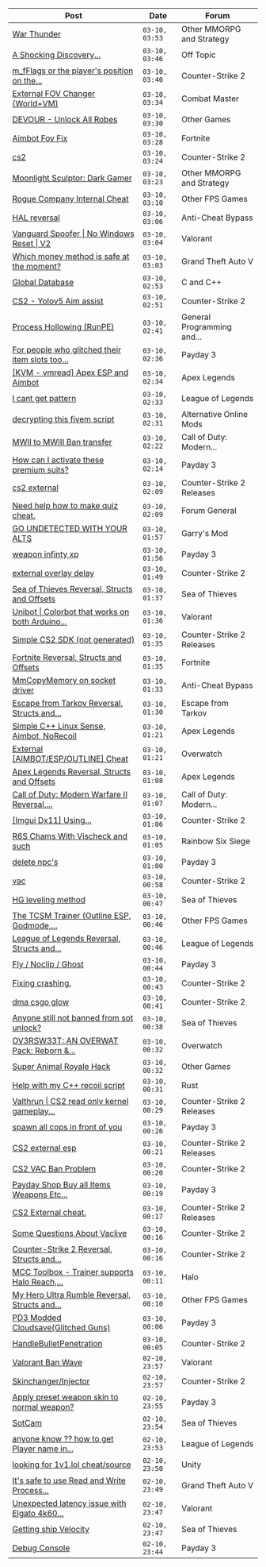 |Post|Date|Forum|
|----|----|-----|
|[War Thunder](https://www.unknowncheats.me/forum/other-mmorpg-and-strategy/85949-war-thunder.html)|`03-10, 03:53`|Other MMORPG and Strategy|
|[A Shocking Discovery...](https://www.unknowncheats.me/forum/off-topic/604286-shocking-discovery.html)|`03-10, 03:46`|Off Topic|
|[m_fFlags or the player's position on the...](https://www.unknowncheats.me/forum/counter-strike-2-a/603481-m_fflags-players-position-ground-air.html)|`03-10, 03:40`|Counter-Strike 2|
|[External FOV Changer (World+VM)](https://www.unknowncheats.me/forum/combat-master/604224-external-fov-changer-world-vm.html)|`03-10, 03:34`|Combat Master|
|[DEVOUR - Unlock All Robes](https://www.unknowncheats.me/forum/other-games/439326-devour-unlock-robes.html)|`03-10, 03:30`|Other Games|
|[Aimbot Fov Fix](https://www.unknowncheats.me/forum/fortnite/603488-aimbot-fov-fix.html)|`03-10, 03:28`|Fortnite|
|[cs2](https://www.unknowncheats.me/forum/counter-strike-2-a/604397-cs2.html)|`03-10, 03:24`|Counter-Strike 2|
|[Moonlight Sculptor: Dark Gamer](https://www.unknowncheats.me/forum/other-mmorpg-and-strategy/601646-moonlight-sculptor-dark-gamer.html)|`03-10, 03:23`|Other MMORPG and Strategy|
|[Rogue Company Internal Cheat](https://www.unknowncheats.me/forum/other-fps-games/604154-rogue-company-internal-cheat.html)|`03-10, 03:10`|Other FPS Games|
|[HAL reversal](https://www.unknowncheats.me/forum/anti-cheat-bypass/604283-hal-reversal.html)|`03-10, 03:06`|Anti-Cheat Bypass|
|[Vanguard Spoofer \| No Windows Reset \| V2](https://www.unknowncheats.me/forum/valorant/589803-vanguard-spoofer-windows-reset-v2.html)|`03-10, 03:04`|Valorant|
|[Which money method is safe at the moment?](https://www.unknowncheats.me/forum/grand-theft-auto-v/604214-money-method-safe-moment.html)|`03-10, 03:03`|Grand Theft Auto V|
|[Global Database](https://www.unknowncheats.me/forum/c-and-c-/592603-global-database.html)|`03-10, 02:53`|C and C++|
|[CS2 - Yolov5 Aim assist](https://www.unknowncheats.me/forum/counter-strike-2-a/604295-cs2-yolov5-aim-assist.html)|`03-10, 02:51`|Counter-Strike 2|
|[Process Hollowing (RunPE)](https://www.unknowncheats.me/forum/general-programming-and-reversing/604396-process-hollowing-runpe.html)|`03-10, 02:41`|General Programming and...|
|[For people who glitched their item slots too...](https://www.unknowncheats.me/forum/payday-3-a/603870-people-glitched-item-slots-fiddler.html)|`03-10, 02:36`|Payday 3|
|[\[KVM - vmread\] Apex ESP and Aimbot](https://www.unknowncheats.me/forum/apex-legends/406426-kvm-vmread-apex-esp-aimbot.html)|`03-10, 02:34`|Apex Legends|
|[I cant get pattern](https://www.unknowncheats.me/forum/league-of-legends/604395-cant-pattern.html)|`03-10, 02:33`|League of Legends|
|[decrypting this fivem script](https://www.unknowncheats.me/forum/alternative-online-mods/602486-decrypting-fivem-script.html)|`03-10, 02:31`|Alternative Online Mods|
|[MWII to MWIII Ban transfer](https://www.unknowncheats.me/forum/call-of-duty-modern-warfare-ii/595775-mwii-mwiii-ban-transfer.html)|`03-10, 02:22`|Call of Duty: Modern...|
|[How can I activate these premium suits?](https://www.unknowncheats.me/forum/payday-3-a/604393-activate-premium-suits.html)|`03-10, 02:14`|Payday 3|
|[cs2 external](https://www.unknowncheats.me/forum/counter-strike-2-releases/604166-cs2-external.html)|`03-10, 02:09`|Counter-Strike 2 Releases|
|[Need help how to make quiz cheat.](https://www.unknowncheats.me/forum/forum-general/604348-help-quiz-cheat.html)|`03-10, 02:09`|Forum General|
|[GO UNDETECTED WITH YOUR ALTS](https://www.unknowncheats.me/forum/garry-s-mod/604392-undetected-alts.html)|`03-10, 01:57`|Garry's Mod|
|[weapon infinty xp](https://www.unknowncheats.me/forum/payday-3-a/603673-weapon-infinty-xp.html)|`03-10, 01:56`|Payday 3|
|[external overlay delay](https://www.unknowncheats.me/forum/counter-strike-2-a/604390-external-overlay-delay.html)|`03-10, 01:49`|Counter-Strike 2|
|[Sea of Thieves Reversal, Structs and Offsets](https://www.unknowncheats.me/forum/sea-of-thieves/278391-sea-thieves-reversal-structs-offsets.html)|`03-10, 01:37`|Sea of Thieves|
|[Unibot \| Colorbot that works on both Arduino...](https://www.unknowncheats.me/forum/valorant/604387-unibot-colorbot-arduino-raspberry.html)|`03-10, 01:36`|Valorant|
|[Simple CS2 SDK (not generated)](https://www.unknowncheats.me/forum/counter-strike-2-releases/576693-simple-cs2-sdk-generated.html)|`03-10, 01:35`|Counter-Strike 2 Releases|
|[Fortnite Reversal, Structs and Offsets](https://www.unknowncheats.me/forum/fortnite/235061-fortnite-reversal-structs-offsets.html)|`03-10, 01:35`|Fortnite|
|[MmCopyMemory on socket driver](https://www.unknowncheats.me/forum/anti-cheat-bypass/604045-mmcopymemory-socket-driver.html)|`03-10, 01:33`|Anti-Cheat Bypass|
|[Escape from Tarkov Reversal, Structs and...](https://www.unknowncheats.me/forum/escape-from-tarkov/226519-escape-tarkov-reversal-structs-offsets.html)|`03-10, 01:30`|Escape from Tarkov|
|[Simple C++ Linux Sense, Aimbot, NoRecoil](https://www.unknowncheats.me/forum/apex-legends/515784-simple-linux-sense-aimbot-norecoil.html)|`03-10, 01:21`|Apex Legends|
|[External \[AIMBOT/ESP/OUTLINE\] Cheat](https://www.unknowncheats.me/forum/overwatch/603320-external-aimbot-esp-outline-cheat.html)|`03-10, 01:21`|Overwatch|
|[Apex Legends Reversal, Structs and Offsets](https://www.unknowncheats.me/forum/apex-legends/319804-apex-legends-reversal-structs-offsets.html)|`03-10, 01:08`|Apex Legends|
|[Call of Duty: Modern Warfare II Reversal,...](https://www.unknowncheats.me/forum/call-of-duty-modern-warfare-ii/514893-call-duty-modern-warfare-ii-reversal-structs-offsets.html)|`03-10, 01:07`|Call of Duty: Modern...|
|[\[Imgui Dx11\] Using...](https://www.unknowncheats.me/forum/counter-strike-2-a/604346-imgui-dx11-using-dxgi_swap_effect_flip_discard-breaks-transparency.html)|`03-10, 01:06`|Counter-Strike 2|
|[R6S Chams With Vischeck and such](https://www.unknowncheats.me/forum/rainbow-six-siege/604182-r6s-chams-vischeck.html)|`03-10, 01:05`|Rainbow Six Siege|
|[delete npc's](https://www.unknowncheats.me/forum/payday-3-a/604384-delete-npcs.html)|`03-10, 01:00`|Payday 3|
|[vac](https://www.unknowncheats.me/forum/counter-strike-2-a/604225-vac.html)|`03-10, 00:58`|Counter-Strike 2|
|[HG leveling method](https://www.unknowncheats.me/forum/sea-of-thieves/600091-hg-leveling-method.html)|`03-10, 00:47`|Sea of Thieves|
|[The TCSM Trainer (Outline ESP, Godmode,...](https://www.unknowncheats.me/forum/other-fps-games/598623-tcsm-trainer-outline-esp-godmode-invisible.html)|`03-10, 00:46`|Other FPS Games|
|[League of Legends Reversal, Structs and...](https://www.unknowncheats.me/forum/league-of-legends/310587-league-legends-reversal-structs-offsets.html)|`03-10, 00:46`|League of Legends|
|[Fly / Noclip / Ghost](https://www.unknowncheats.me/forum/payday-3-a/603453-fly-noclip-ghost.html)|`03-10, 00:44`|Payday 3|
|[Fixing crashing.](https://www.unknowncheats.me/forum/counter-strike-2-a/604383-fixing-crashing.html)|`03-10, 00:43`|Counter-Strike 2|
|[dma csgo glow](https://www.unknowncheats.me/forum/counter-strike-2-a/604296-dma-csgo-glow.html)|`03-10, 00:41`|Counter-Strike 2|
|[Anyone still not banned from sot unlock?](https://www.unknowncheats.me/forum/sea-of-thieves/602627-banned-sot-unlock.html)|`03-10, 00:38`|Sea of Thieves|
|[OV3RSW33T: AN OVERWAT Pack: Reborn &...](https://www.unknowncheats.me/forum/overwatch/603412-ov3rsw33t-overwat-pack-reborn-recoded.html)|`03-10, 00:32`|Overwatch|
|[Super Animal Royale Hack](https://www.unknowncheats.me/forum/other-games/465314-super-animal-royale-hack.html)|`03-10, 00:32`|Other Games|
|[Help with my C++ recoil script](https://www.unknowncheats.me/forum/rust/604287-help-recoil-script.html)|`03-10, 00:31`|Rust|
|[Valthrun \| CS2 read only kernel gameplay...](https://www.unknowncheats.me/forum/counter-strike-2-releases/597158-valthrun-cs2-read-kernel-gameplay-enhancer.html)|`03-10, 00:29`|Counter-Strike 2 Releases|
|[spawn all cops in front of you](https://www.unknowncheats.me/forum/payday-3-a/603794-spawn-cops-front.html)|`03-10, 00:26`|Payday 3|
|[CS2 external esp](https://www.unknowncheats.me/forum/counter-strike-2-releases/600259-cs2-external-esp.html)|`03-10, 00:21`|Counter-Strike 2 Releases|
|[CS2 VAC Ban Problem](https://www.unknowncheats.me/forum/counter-strike-2-a/604055-cs2-vac-ban.html)|`03-10, 00:20`|Counter-Strike 2|
|[Payday Shop Buy all Items Weapons Etc...](https://www.unknowncheats.me/forum/payday-3-a/604038-payday-shop-buy-items-weapons-etc-directly.html)|`03-10, 00:19`|Payday 3|
|[CS2 External cheat.](https://www.unknowncheats.me/forum/counter-strike-2-releases/603744-cs2-external-cheat.html)|`03-10, 00:17`|Counter-Strike 2 Releases|
|[Some Questions About Vaclive](https://www.unknowncheats.me/forum/counter-strike-2-a/603919-questions-vaclive.html)|`03-10, 00:16`|Counter-Strike 2|
|[Counter-Strike 2 Reversal, Structs and...](https://www.unknowncheats.me/forum/counter-strike-2-a/576077-counter-strike-2-reversal-structs-offsets.html)|`03-10, 00:16`|Counter-Strike 2|
|[MCC Toolbox - Trainer supports Halo Reach,...](https://www.unknowncheats.me/forum/halo/397845-mcc-toolbox-trainer-supports-halo-reach-halo-ce-halo-2-a.html)|`03-10, 00:11`|Halo|
|[My Hero Ultra Rumble Reversal, Structs and...](https://www.unknowncheats.me/forum/other-fps-games/604349-hero-ultra-rumble-reversal-structs-offsets.html)|`03-10, 00:10`|Other FPS Games|
|[PD3 Modded Cloudsave(Glitched Guns)](https://www.unknowncheats.me/forum/payday-3-a/603421-pd3-modded-cloudsave-glitched-guns.html)|`03-10, 00:06`|Payday 3|
|[HandleBulletPenetration](https://www.unknowncheats.me/forum/counter-strike-2-a/604186-handlebulletpenetration.html)|`03-10, 00:05`|Counter-Strike 2|
|[Valorant Ban Wave](https://www.unknowncheats.me/forum/valorant/604277-valorant-ban-wave.html)|`02-10, 23:57`|Valorant|
|[Skinchanger/Injector](https://www.unknowncheats.me/forum/counter-strike-2-a/604318-skinchanger-injector.html)|`02-10, 23:57`|Counter-Strike 2|
|[Apply preset weapon skin to normal weapon?](https://www.unknowncheats.me/forum/payday-3-a/604267-apply-preset-weapon-skin-normal-weapon.html)|`02-10, 23:55`|Payday 3|
|[SotCam](https://www.unknowncheats.me/forum/sea-of-thieves/580178-sotcam.html)|`02-10, 23:54`|Sea of Thieves|
|[anyone know ?? how to get Player name in...](https://www.unknowncheats.me/forum/league-of-legends/604376-player-name-lobby.html)|`02-10, 23:53`|League of Legends|
|[looking for 1v1.lol cheat/source](https://www.unknowncheats.me/forum/unity/604148-looking-1v1-lol-cheat-source.html)|`02-10, 23:50`|Unity|
|[It's safe to use Read and Write Process...](https://www.unknowncheats.me/forum/grand-theft-auto-v/602224-safe-read-write-process-memory.html)|`02-10, 23:49`|Grand Theft Auto V|
|[Unexpected latency issue with Elgato 4k60...](https://www.unknowncheats.me/forum/valorant/603189-unexpected-latency-issue-elgato-4k60-capture-card.html)|`02-10, 23:47`|Valorant|
|[Getting ship Velocity](https://www.unknowncheats.me/forum/sea-of-thieves/603721-getting-ship-velocity.html)|`02-10, 23:47`|Sea of Thieves|
|[Debug Console](https://www.unknowncheats.me/forum/payday-3-a/604375-debug-console.html)|`02-10, 23:44`|Payday 3|
